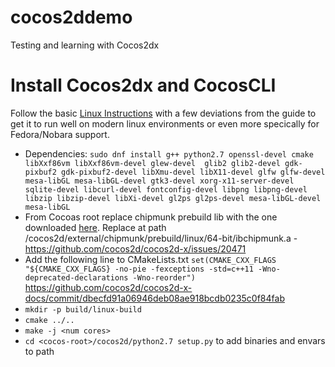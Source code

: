 # cocos2ddemo
Testing and learning with Cocos2dx

# Install Cocos2dx and CocosCLI
Follow the basic [Linux Instructions](https://docs.cocos2d-x.org/cocos2d-x/v4/en/installation/Linux.html) with a few deviations from the guide to get it to run well on modern linux environments or even more specically for Fedora/Nobara support.
- Dependencies: `sudo dnf install g++ python2.7 openssl-devel cmake libXxf86vm libXxf86vm-devel glew-devel  glib2 glib2-devel gdk-pixbuf2 gdk-pixbuf2-devel libXmu-devel libX11-devel glfw glfw-devel mesa-libGL mesa-libGL-devel gtk3-devel xorg-x11-server-devel sqlite-devel libcurl-devel fontconfig-devel libpng libpng-devel libzip libzip-devel libXi-devel gl2ps gl2ps-devel mesa-libGL-devel mesa-libGL`
- From Cocoas root replace chipmunk prebuild lib with the one downloaded [here](https://github.com/cocos2d/cocos2d-x/files/4272227/libchipmunk7.0.1.zip). Replace at path <cocos-root>/cocos2d/external/chipmunk/prebuild/linux/64-bit/ibchipmunk.a - https://github.com/cocos2d/cocos2d-x/issues/20471
- Add the following line to CMakeLists.txt `set(CMAKE_CXX_FLAGS "${CMAKE_CXX_FLAGS} -no-pie -fexceptions -std=c++11 -Wno-deprecated-declarations -Wno-reorder")` https://github.com/cocos2d/cocos2d-x-docs/commit/dbecfd91a06946deb08ae918bcdb0235c0f84fab
- `mkdir -p build/linux-build`
- `cmake ../..`
- `make -j <num cores>`
- `cd <cocos-root>/cocos2d/python2.7 setup.py` to add binaries and envars to path